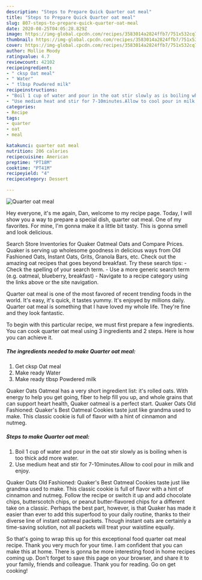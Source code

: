 ```yaml
---
description: "Steps to Prepare Quick Quarter oat meal"
title: "Steps to Prepare Quick Quarter oat meal"
slug: 807-steps-to-prepare-quick-quarter-oat-meal
date: 2020-08-25T04:05:28.829Z
image: https://img-global.cpcdn.com/recipes/3583014a2824ffb7/751x532cq70/quarter-oat-meal-recipe-main-photo.jpg
thumbnail: https://img-global.cpcdn.com/recipes/3583014a2824ffb7/751x532cq70/quarter-oat-meal-recipe-main-photo.jpg
cover: https://img-global.cpcdn.com/recipes/3583014a2824ffb7/751x532cq70/quarter-oat-meal-recipe-main-photo.jpg
author: Mollie Moody
ratingvalue: 4.7
reviewcount: 42102
recipeingredient:
- " cksp Oat meal"
- " Water"
- " tlbsp Powdered milk"
recipeinstructions:
- "Boil 1 cup of water and pour in the oat stir slowly as is boiling when is too thick add more water."
- "Use medium heat and stir for 7-10minutes.Allow to cool pour in milk and enjoy."
categories:
- Recipe
tags:
- quarter
- oat
- meal

katakunci: quarter oat meal 
nutrition: 206 calories
recipecuisine: American
preptime: "PT18M"
cooktime: "PT41M"
recipeyield: "4"
recipecategory: Dessert

---
```



![Quarter oat meal](https://img-global.cpcdn.com/recipes/3583014a2824ffb7/751x532cq70/quarter-oat-meal-recipe-main-photo.jpg)

Hey everyone, it's me again, Dan, welcome to my recipe page. Today, I will show you a way to prepare a special dish, quarter oat meal. One of my favorites. For mine, I'm gonna make it a little bit tasty. This is gonna smell and look delicious.

Search Store Inventories for Quaker Oatmeal Oats and Compare Prices. Quaker is serving up wholesome goodness in delicious ways from Old Fashioned Oats, Instant Oats, Grits, Granola Bars, etc. Check out the amazing oat recipes that goes beyond breakfast. Try these search tips: - Check the spelling of your search term. - Use a more generic search term (e.g. oatmeal, blueberry, breakfast) - Navigate to a recipe category using the links above or the site navigation.

Quarter oat meal is one of the most favored of recent trending foods in the world. It's easy, it's quick, it tastes yummy. It's enjoyed by millions daily. Quarter oat meal is something that I have loved my whole life. They're fine and they look fantastic.


To begin with this particular recipe, we must first prepare a few ingredients. You can cook quarter oat meal using 3 ingredients and 2 steps. Here is how you can achieve it.

<!--inarticleads1-->

##### The ingredients needed to make Quarter oat meal:

1. Get  cksp Oat meal
1. Make ready  Water
1. Make ready  tlbsp Powdered milk


Quaker Oats Oatmeal has a very short ingredient list: it&#39;s rolled oats. With energy to help you get going, fiber to help fill you up, and whole grains that can support heart health, Quaker oatmeal is a perfect start. Quaker Oats Old Fashioned: Quaker&#39;s Best Oatmeal Cookies taste just like grandma used to make. This classic cookie is full of flavor with a hint of cinnamon and nutmeg. 

<!--inarticleads2-->

##### Steps to make Quarter oat meal:

1. Boil 1 cup of water and pour in the oat stir slowly as is boiling when is too thick add more water.
1. Use medium heat and stir for 7-10minutes.Allow to cool pour in milk and enjoy.


Quaker Oats Old Fashioned: Quaker&#39;s Best Oatmeal Cookies taste just like grandma used to make. This classic cookie is full of flavor with a hint of cinnamon and nutmeg. Follow the recipe or switch it up and add chocolate chips, butterscotch chips, or peanut butter-flavored chips for a different take on a classic. Perhaps the best part, however, is that Quaker has made it easier than ever to add this superfood to your daily routine, thanks to their diverse line of instant oatmeal packets. Though instant oats are certainly a time-saving solution, not all packets will treat your waistline equally. 

So that's going to wrap this up for this exceptional food quarter oat meal recipe. Thank you very much for your time. I am confident that you can make this at home. There is gonna be more interesting food in home recipes coming up. Don't forget to save this page on your browser, and share it to your family, friends and colleague. Thank you for reading. Go on get cooking!
